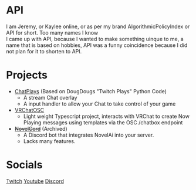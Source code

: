 # API
I am Jeremy, or Kaylee online, or as per my brand AlgorithmicPolicyIndex or API for short. Too many names I know  
I came up with API, because I wanted to make something uinque to me, a name that is based on hobbies, API was a funny coincidence because I did not plan for it to shorten to API.  

# Projects

- [ChatPlays](https://github.com/AlgorithmicPolicyIndex/ChatPlays) (Based on DougDougs "Twitch Plays" Python Code)
  - A stream Chat overlay
  - A input handler to allow your Chat to take control of your game
- [VRChatOSC]([https://github.com/AlgorithmicPolicyIndex/MonoRewrite](https://github.com/AlgorithmicPolicyIndex/VRChatOSC))
  - Light weight Typescript project, interacts with VRChat to create Now Playing messages using templates via the OSC /chatbox endpoint
- ~~[NovelCord](https://github.com/AlgorithmicPolicyIndex/NovelCord)~~ (Archived)
  - A Discord bot that integrates NovelAi into your server.
  - Lacks many features.
 
# Socials
[Twitch](https://www.twitch.tv/algorithmicpolicyindex)
[Youtube](https://www.youtube.com/@AlgorithmicPolicyIndex)
[Discord](https://discord.gg/zNnHascfmU)
